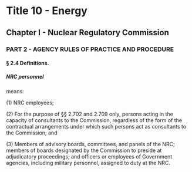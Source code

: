 
# Title 10 - Energy
## Chapter I - Nuclear Regulatory Commission
### PART 2 - AGENCY RULES OF PRACTICE AND PROCEDURE
#### § 2.4 Definitions.
##### NRC personnel

means:

(1) NRC employees;

(2) For the purpose of §§ 2.702 and 2.709 only, persons acting in the capacity of consultants to the Commission, regardless of the form of the contractual arrangements under which such persons act as consultants to the Commission; and

(3) Members of advisory boards, committees, and panels of the NRC; members of boards designated by the Commission to preside at adjudicatory proceedings; and officers or employees of Government agencies, including military personnel, assigned to duty at the NRC.
